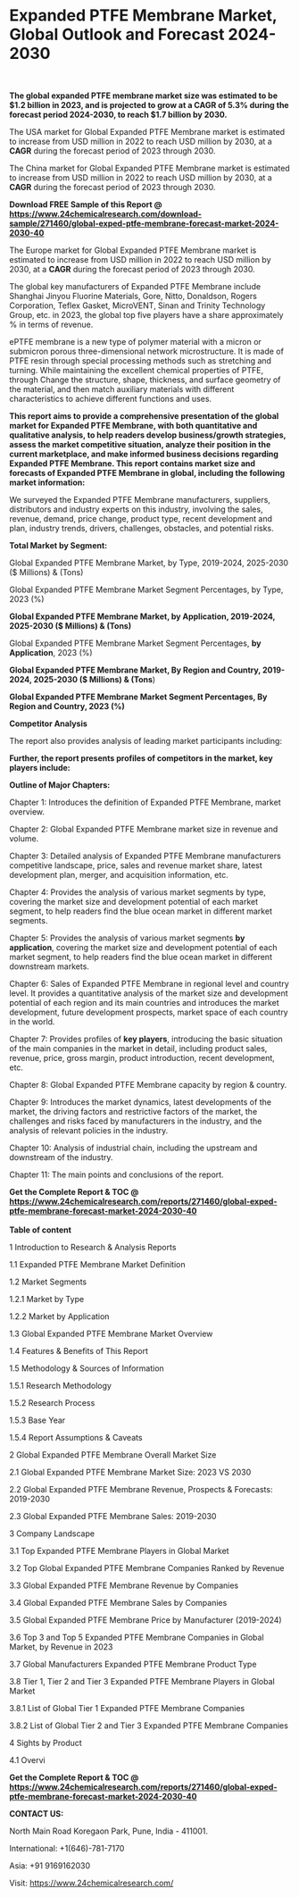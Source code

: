 <h1>Expanded PTFE Membrane Market, Global Outlook and Forecast 2024-2030</h1><br/><p><strong>The global expanded PTFE membrane market size was estimated to be $1.2 billion in 2023, and is projected to grow at a <strong>CAGR</strong> of 5.3% during the forecast period 2024-2030, to reach $1.7 billion by 2030.</strong></p><p>The USA market for Global Expanded PTFE Membrane market is estimated to increase from USD million in 2022 to reach USD million by 2030, at a <strong>CAGR</strong> during the forecast period of 2023 through 2030.</p><p>The China market for Global Expanded PTFE Membrane market is estimated to increase from USD million in 2022 to reach USD million by 2030, at a <strong>CAGR</strong> during the forecast period of 2023 through 2030.</p><div><b>Download FREE Sample of this Report @ <a href="https://www.24chemicalresearch.com/download-sample/271460/global-exped-ptfe-membrane-forecast-market-2024-2030-40">https://www.24chemicalresearch.com/download-sample/271460/global-exped-ptfe-membrane-forecast-market-2024-2030-40</a></b></div><p>The Europe market for Global Expanded PTFE Membrane market is estimated to increase from USD million in 2022 to reach USD million by 2030, at a <strong>CAGR</strong> during the forecast period of 2023 through 2030.</p><p>The global key manufacturers of Expanded PTFE Membrane include Shanghai Jinyou Fluorine Materials, Gore, Nitto, Donaldson, Rogers Corporation, Teflex Gasket, MicroVENT, Sinan and Trinity Technology Group, etc. in 2023, the global top five players have a share approximately % in terms of revenue.</p><p>ePTFE membrane is a new type of polymer material with a micron or submicron porous three-dimensional network microstructure. It is made of PTFE resin through special processing methods such as stretching and turning. While maintaining the excellent chemical properties of PTFE, through Change the structure, shape, thickness, and surface geometry of the material, and then match auxiliary materials with different characteristics to achieve different functions and uses.</p><p><strong>This report aims to provide a comprehensive presentation of the global market for Expanded PTFE Membrane, with both quantitative and qualitative analysis, to help readers develop business/growth strategies, assess the market competitive situation, analyze their position in the current marketplace, and make informed business decisions regarding Expanded PTFE Membrane. This report contains market size and forecasts of Expanded PTFE Membrane in global, including the following market information:</strong></p><p>We surveyed the Expanded PTFE Membrane manufacturers, suppliers, distributors and industry experts on this industry, involving the sales, revenue, demand, price change, product type, recent development and plan, industry trends, drivers, challenges, obstacles, and potential risks.</p><p><strong>Total Market by Segment:</strong></p><p>Global Expanded PTFE Membrane Market, by Type, 2019-2024, 2025-2030 ($ Millions) & (Tons)</p><p>Global Expanded PTFE Membrane Market Segment Percentages, by Type, 2023 (%)</p><p><strong>Global Expanded PTFE Membrane Market, <strong>by Application</strong>, 2019-2024, 2025-2030 ($ Millions) & (Tons)</strong></p><p>Global Expanded PTFE Membrane Market Segment Percentages, <strong>by Application</strong>, 2023 (%)</p><p><strong>Global Expanded PTFE Membrane Market, By Region and Country, 2019-2024, 2025-2030 ($ Millions) & (Tons</strong>)</p><p><strong>Global Expanded PTFE Membrane Market Segment Percentages, By Region and Country, 2023 (%)</strong></p><p><strong>Competitor Analysis</strong></p><p>The report also provides analysis of leading market participants including:</p><p><strong>Further, the report presents profiles of competitors in the market, <strong>key players</strong> include:</strong></p><p><strong>Outline of Major Chapters:</strong></p><p>Chapter 1: Introduces the definition of Expanded PTFE Membrane, market overview.</p><p>Chapter 2: Global Expanded PTFE Membrane market size in revenue and volume.</p><p>Chapter 3: Detailed analysis of Expanded PTFE Membrane manufacturers competitive landscape, price, sales and revenue market share, latest development plan, merger, and acquisition information, etc.</p><p>Chapter 4: Provides the analysis of various market segments by type, covering the market size and development potential of each market segment, to help readers find the blue ocean market in different market segments.</p><p>Chapter 5: Provides the analysis of various market segments <strong>by application</strong>, covering the market size and development potential of each market segment, to help readers find the blue ocean market in different downstream markets.</p><p>Chapter 6: Sales of Expanded PTFE Membrane in regional level and country level. It provides a quantitative analysis of the market size and development potential of each region and its main countries and introduces the market development, future development prospects, market space of each country in the world.</p><p>Chapter 7: Provides profiles of <strong>key players</strong>, introducing the basic situation of the main companies in the market in detail, including product sales, revenue, price, gross margin, product introduction, recent development, etc.</p><p>Chapter 8: Global Expanded PTFE Membrane capacity by region & country.</p><p>Chapter 9: Introduces the market dynamics, latest developments of the market, the driving factors and restrictive factors of the market, the challenges and risks faced by manufacturers in the industry, and the analysis of relevant policies in the industry.</p><p>Chapter 10: Analysis of industrial chain, including the upstream and downstream of the industry.</p><p>Chapter 11: The main points and conclusions of the report.</p><div><b>Get the Complete Report & TOC @ <a href="https://www.24chemicalresearch.com/reports/271460/global-exped-ptfe-membrane-forecast-market-2024-2030-40">https://www.24chemicalresearch.com/reports/271460/global-exped-ptfe-membrane-forecast-market-2024-2030-40</a></b></div><br><b>Table of content</b><p>1 Introduction to Research & Analysis Reports<br />
 
  1.1 Expanded PTFE Membrane Market Definition<br />
 
  1.2 Market Segments<br />
 
  1.2.1 Market by Type<br />
 
  1.2.2 Market by Application<br />
 
  1.3 Global Expanded PTFE Membrane Market Overview<br />
 
  1.4 Features & Benefits of This Report<br />
 
  1.5 Methodology & Sources of Information<br />
 
  1.5.1 Research Methodology<br />
 
  1.5.2 Research Process<br />
 
  1.5.3 Base Year<br />
 
  1.5.4 Report Assumptions & Caveats<br />
 
 2 Global Expanded PTFE Membrane Overall Market Size<br />
 
  2.1 Global Expanded PTFE Membrane Market Size: 2023 VS 2030<br />
 
  2.2 Global Expanded PTFE Membrane Revenue, Prospects & Forecasts: 2019-2030<br />
 
  2.3 Global Expanded PTFE Membrane Sales: 2019-2030<br />
 
 3 Company Landscape<br />
 
  3.1 Top Expanded PTFE Membrane Players in Global Market<br />
 
  3.2 Top Global Expanded PTFE Membrane Companies Ranked by Revenue<br />
 
  3.3 Global Expanded PTFE Membrane Revenue by Companies<br />
 
  3.4 Global Expanded PTFE Membrane Sales by Companies<br />
 
  3.5 Global Expanded PTFE Membrane Price by Manufacturer (2019-2024)<br />
 
  3.6 Top 3 and Top 5 Expanded PTFE Membrane Companies in Global Market, by Revenue in 2023<br />
 
  3.7 Global Manufacturers Expanded PTFE Membrane Product Type<br />
 
  3.8 Tier 1, Tier 2 and Tier 3 Expanded PTFE Membrane Players in Global Market<br />
 
  3.8.1 List of Global Tier 1 Expanded PTFE Membrane Companies<br />
 
  3.8.2 List of Global Tier 2 and Tier 3 Expanded PTFE Membrane Companies<br />
 
 4 Sights by Product<br />
 
  4.1 Overvi<br><div><b>Get the Complete Report & TOC @ <a href="https://www.24chemicalresearch.com/reports/271460/global-exped-ptfe-membrane-forecast-market-2024-2030-40">https://www.24chemicalresearch.com/reports/271460/global-exped-ptfe-membrane-forecast-market-2024-2030-40</a></b></div></p>
 
 <b>CONTACT US:</b><br>
 
 North Main Road Koregaon Park, Pune, India - 411001.<br/>
 
 International: +1(646)-781-7170<br/>
 
 Asia: +91 9169162030<br/>
 
 Visit: <a href="https://www.24chemicalresearch.com/">https://www.24chemicalresearch.com/</a>
 
 <br>